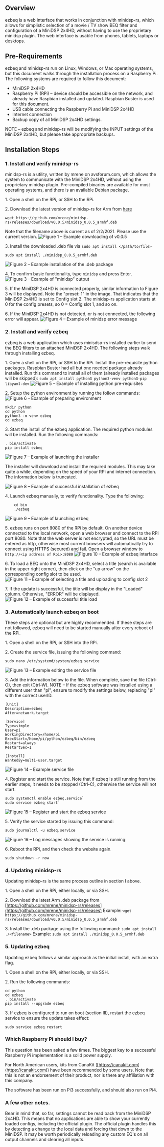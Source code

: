 ## Overview

ezbeq is a web interface that works in conjunction with minidsp-rs, which allows for simplistic selection of a movie / TV show BEQ filter and configuration of a MiniDSP 2x4HD, without having to use the proprietary minidsp plugin. The web interface is usable from phones, tablets, laptops or desktops.

## Pre-Requirements

ezbeq and minidsp-rs run on Linux, Windows, or Mac operating systems, but this document walks through the installation process on a Raspberry Pi. The following systems are required to follow this document:

- MiniDSP 2x4HD
- Raspberry Pi (RPi) – device should be accessible on the network, and already have Raspbian installed and updated. Raspbian Buster is used for this document.
- USB cable connecting the Raspberry Pi and MiniDSP 2x4HD
- Internet connection
- Backup copy of all MiniDSP 2x4HD settings.

NOTE – ezbeq and minidsp-rs will be modifying the INPUT settings of the MiniDSP 2x4HD, but please take appropriate backups.

## Installation Steps

### 1. Install and verify minidsp-rs

minidsp-rs is a utility, written by mrene on avsforum.com, which allows the system to communicate with the MiniDSP 2x4HD, without using the proprietary minidsp plugin. Pre-compiled binaries are available for most operating systems, and there is an available Debian package.

1\. Open a shell on the RPi, or SSH to the RPi.

2\. Download the latest version of minidsp-rs for Arm from [here](https://github.com/mrene/minidsp-rs/releases)
``` 
wget https://github.com/mrene/minidsp-rs/releases/download/v0.0.5/minidsp_0.0.5_armhf.deb
```
Note that the filename above is current as of 2/2/2021. Please use the current version.
![Figure 1 – Example downloading of v0.0.5](./img/ezbeq-01.png)

3\. Install the downloaded .deb file via `sudo apt install </path/to/file>`
```
sudo apt install ./minidsp_0.0.5_armhf.deb
```
![Figure 2 – Example installation of the .deb package](./img/ezbeq-02.png)

4\. To confirm basic functionality, type `minidsp` and press Enter.
![Figure 3 – Example of &quot;minidsp&quot; output](./img/ezbeq-03.png)

5\. If the MiniDSP 2x4HD is connected properly, similar information to Figure 3 will be displayed. Note the &quot;preset: 1&quot; in the image. That indicates that the MiniDSP 2x4HD is set to Config slot 2. The minidsp-rs application starts at 0 for the config presets, so 0 = Config slot 1, and so on.

6\. If the MiniDSP 2x4HD is not detected, or is not connected, the following error will appear.
![Figure 4 – Example of minidsp error message](./img/ezbeq-04.png)

### 2. Install and verify ezbeq

ezbeq is a web application which uses minisdsp-rs installed earlier to send the BEQ filters to an attached MiniDSP 2x4HD. The following steps walk through installing ezbeq.

1\. Open a shell on the RPi, or SSH to the RPi.
Install the pre-requisite python packages. Raspbian Buster had all but one needed package already installed. Run this command to install all of them (already installed packages will be skipped): `sudo apt install python3 python3-venv python3-pip libyaml-dev`
![Figure 5 – Example of installing python pre-requisites](./img/ezbeq-05.png)

2\. Setup the python environment by running the follow commands:
 ![Figure 6 – Example of preparing environment](./img/ezbeq-06.png)
```
mkdir python
cd python
python3 -m venv ezbeq
cd ezbeq
```

3\. Start the install of the ezbeq application. The required python modules will be installed. Run the following commands:
```
. bin/activate
pip install ezbeq
```  
![Figure 7 – Example of launching the installer](./img/ezbeq-07.png)

The installer will download and install the required modules. This may take quite a while, depending on the speed of your RPi and internet connection. The information below is truncated.

![Figure 8 – Example of successful installation of ezbeq](./img/ezbeq-08.png)

4\. Launch ezbeq manually, to verify functionality. Type the following:
```
    cd bin
    ./ezbeq
```
![Figure 9 – Example of launching ezbeq](./img/ezbeq-09.png)

5\. ezbeq runs on port 8080 of the RPi by default. On another device connected to the local network, open a web browser and connect to the RPi port 8080. Note that the web server is not encrypted, so the URL must be entered as http, otherwise most current browsers will automatically try to connect using HTTPS (secured) and fail.
Open a browser window to `http://<ip address of Rpi>:8080`
![Figure 10 – Example of ezbeq interface](./img/ezbeq-10.png)

6\. To load a BEQ onto the MiniDSP 2x4HD, select a title (search is available in the upper right corner), then click on the &quot;up arrow&quot; on the corresponding config slot to be used.
![Figure 11 – Example of selecting a title and uploading to config slot 2](./img/ezbeq-11.png)

7\. If the update is successful, the title will be display in the &quot;Loaded&quot; column. Otherwise, &quot;ERROR&quot; will be displayed.
![Figure 12 – Example of successful title load](./img/ezbeq-12.png)

### 3. Automatically launch ezbeq on boot

These steps are optional but are highly recommended. If these steps are not followed, ezbeq will need to be started manually after every reboot of the RPi.

1\. Open a shell on the RPi, or SSH into the RPi.

2\. Create the service file, issuing the following command:
```
sudo nano /etc/systemd/system/ezbeq.service
```
![Figure 13 – Example editing the service file](./img/ezbeq-13.png)

3\. Add the information below to the file. When complete, save the file (Ctrl-O), then exit (Ctrl-W).
NOTE – If the ezbeq software was installed using a different user than &quot;pi&quot;, ensure to modify the settings below, replacing &quot;pi&quot; with the correct userID.
```
[Unit]
Description=ezbeq
After=network.target
    
[Service]
Type=simple
User=pi
WorkingDirectory=/home/pi
ExecStart=/home/pi/python/ezbeq/bin/ezbeq
Restart=always
RestartSec=1

[Install]
WantedBy=multi-user.target
```
![Figure 14 – Example service file](./img/ezbeq-14.png)

4\. Register and start the service. Note that if ezbeq is still running from the earlier steps, it needs to be stopped (Ctrl-C), otherwise the service will not start.
```
sudo systemctl enable ezbeq.service`
sudo service ezbeq start`
```
![Figure 15 – Register and start the ezbeq service](./img/ezbeq-15.png)

5\. Verify the service started by issuing this command:
```
sudo journalctl -u ezbeq.service
```
![Figure 16 – Log messages showing the service is running](./img/ezbeq-16.png)

6\. Reboot the RPi, and then check the website again.
```
sudo shutdown -r now
```

### 4. Updating minidsp-rs

Updating minidsp-rs is the same process outline in section I above.

1\. Open a shell on the RPi, either locally, or via SSH.

2\. Download the latest Arm .deb package from [https://github.com/mrene/minidsp-rs/releases](https://github.com/mrene/minidsp-rs/releases)
Example: `wget https://github.com/mrene/minidsp-rs/releases/download/v0.0.5/minidsp_0.0.5_armhf.deb`

3\. Install the .deb package using the following command: `sudo apt install ./<filename>`
Example: `sudo apt install ./minidsp_0.0.5_armhf.deb`

### 5. Updating ezbeq

Updating ezbeq follows a similar approach as the initial install, with an extra flag.

1\. Open a shell on the RPi, either locally, or via SSH.

2\. Run the following commands:
```
cd python
cd ezbeq
. bin/activate
pip install --upgrade ezbeq
```

3\. If ezbeq is configured to run on boot (section III), restart the ezbeq service to ensure the update takes effect:
```
sudo service ezbeq restart
```

### Which Raspberry Pi should I buy?

This question has been asked a few times. The biggest key to a successful Raspberry Pi implementation is a solid power supply.

For North American users, kits from CanaKit ([https://canakit.com](https://canakit.com)) have been recommended by some users. Note that this is not an endorsement of their product, nor is there any affiliation with this company.

The software has been run on Pi3 successfully, and should also run on Pi4.

### A few other notes.

Bear in mind that, so far, settings cannot be read back from the MiniDSP 2x4HD. This means that no applications are able to show your currently loaded configs, including the official plugin. The official plugin handles this by detecting a change to the local data and forcing that down to the MiniDSP. It may be worth periodically reloading any custom EQ&#39;s on all output channels and clearing all inputs.